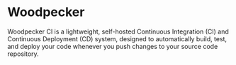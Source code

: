 # Woodpecker

Woodpecker CI is a lightweight, self-hosted Continuous Integration (CI) and Continuous Deployment (CD) system, designed to automatically build, test, and deploy your code whenever you push changes to your source code repository.